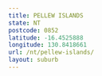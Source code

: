 ```yaml
---
title: PELLEW ISLANDS
state: NT
postcode: 0852
latitude: -16.4525888
longitude: 130.8418661
url: /nt/pellew-islands/
layout: suburb
---
```

